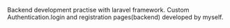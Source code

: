 Backend development practise with laravel framework.
Custom Authentication.login and registration pages(backend) developed by myself.